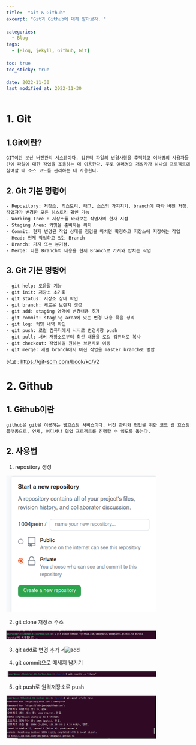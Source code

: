 ```yaml
---
title:  "Git & Github"
excerpt: "Git과 Github에 대해 알아보자. "

categories:
  - Blog
tags:
  - [Blog, jekyll, Github, Git]

toc: true
toc_sticky: true
 
date: 2022-11-30
last_modified_at: 2022-11-30
---
```

# 1. Git
## 1.Git이란?
    GIT이란 분산 버전관리 시스템이다. 컴퓨터 파일의 변경사항을 추적하고 여러명의 사용자들 간에 파일에 대한 작업을 조율하는 데 이용한다. 주로 여러명의 개발자가 하나의 프로젝트에 참여할 때 소스 코드를 관리하는 데 사용한다. 
## 2. Git 기본 명령어 
    - Repository: 저장소, 히스토리, 태그, 소스의 가지치기, branch에 따라 버전 저장. 작업자가 변경한 모든 히스토리 확인 가능  
    - Working Tree : 저장소를 바라보는 작업자의 현재 시점  
    - Staging Area: 커밋을 준비하는 위치
    - Commit: 현재 변경된 작업 상태를 점검을 마치면 확정하고 저장소에 저장하는 작업   
    - Head: 현재 작업하고 있는 Branch  
    - Branch: 가지 또는 분기점.   
    - Merge: 다른 Branch의 내용을 현재 Branch로 가져와 합치는 작업  


## 3. Git 기본 명령어
    - git help: 도움말 기능  
    - git init: 저장소 초기화  
    - git status: 저장소 상태 확인  
    - git branch: 새로운 브랜치 생성  
    - git add: staging 영역에 변경내용 추가   
    - git commit: staging area에 있는 변경 내용 묶음 정의  
    - git log: 커밋 내역 확인  
    - git push: 로컬 컴퓨터에서 서버로 변경사항 push  
    - git pull: 서버 저장소로부터 최신 내용을 로컬 컴퓨터로 복사  
    - git checkout: 작업하길 원하는 브랜치로 이동   
    - git merge: 개별 branch에서 마친 작업을 master branch로 병합


참고 : https://git-scm.com/book/ko/v2


# 2. Github
## 1. Github이란
    github은 git을 이용하는 웹호스팅 서비스이다. 버전 관리와 협업을 위한 코드 웹 호스팅 플랫폼으로, 언제, 어디서나 협업 프로젝트를 진행할 수 있도록 돕는다. 

## 2. 사용법
1. repository 생성
<img src="사진 업로드/create_repository.png" width="400">

2. git clone 저장소 주소
<img src="사진 업로드/clone.png" width="400">

3. git add로 변경 추가
<![add](https://user-images.githubusercontent.com/105484114/204723109-35a36c96-7266-4985-863c-cad90dd3b261.png)

4. git commit으로 메세지 남기기
 <img src="사진 업로드/commit.png" width="400">

5. git push로 원격저장소로 push
<img src="사진 업로드/push.png" width="400">
